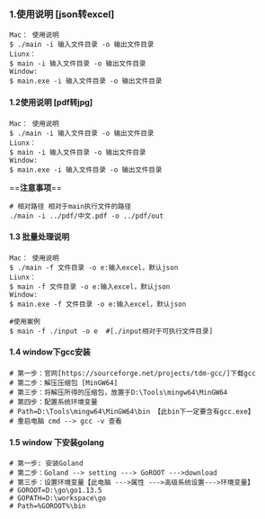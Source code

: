 ### 1.使用说明 [json转excel]

```shell
Mac： 使用说明
$ ./main -i 输入文件目录 -o 输出文件目录
Liunx：
$ main -i 输入文件目录 -o 输出文件目录
Window:
$ main.exe -i 输入文件目录 -o 输出文件目录
```

#### 1.2使用说明 [pdf转jpg]

```shell
Mac： 使用说明
$ ./main -i 输入文件目录 -o 输出文件目录
Liunx：
$ main -i 输入文件目录 -o 输出文件目录
Window:
$ main.exe -i 输入文件目录 -o 输出文件目录
```

==**注意事项**==

```shell
# 相对路径 相对于main执行文件的路径
./main -i ../pdf/中文.pdf -o ../pdf/out  
```

#### 1.3 批量处理说明

```shell
Mac： 使用说明
$ ./main -f 文件目录 -o e:输入excel，默认json
Liunx：
$ main -f 文件目录 -o e:输入excel，默认json
Window:
$ main.exe -f 文件目录 -o e:输入excel，默认json

#使用案例
$ main -f ./input -o e  #[./input相对于可执行文件目录]
```

#### 1.4 window下gcc安装

```shell
# 第一步：官网[https://sourceforge.net/projects/tdm-gcc/]下载gcc
# 第二步：解压压缩包 [MinGW64]
# 第三步：将解压所得的压缩包，放置于D:\Tools\mingw64\MinGW64
# 第四步：配置系统环境变量 
# Path=D:\Tools\mingw64\MinGW64\bin 【此bin下一定要含有gcc.exe】
# 重启电脑 cmd --> gcc -v 查看
```

#### 1.5 window 下安装golang

```shell
# 第一步: 安装Goland
# 第二步：Goland --> setting ---> GoROOT --->download
# 第三步：设置环境变量【此电脑 --->属性 --->高级系统设置--->环境变量】
# GOROOT=D:\go\go1.13.5
# GOPATH=D:\workspace\go
# Path=%GOROOT%\bin
```


